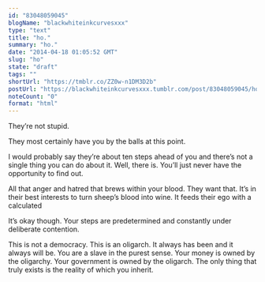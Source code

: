 ```yaml
---
id: "83048059045"
blogName: "blackwhiteinkcurvesxxx"
type: "text"
title: "ho."
summary: "ho."
date: "2014-04-18 01:05:52 GMT"
slug: "ho"
state: "draft"
tags: ""
shortUrl: "https://tmblr.co/ZZ0w-n1DM3D2b"
postUrl: "https://blackwhiteinkcurvesxxx.tumblr.com/post/83048059045/ho"
noteCount: "0"
format: "html"
---
```


They’re not stupid.

They most certainly have you by the balls at this point.

I would probably say they’re about ten steps ahead of you and there’s not a single thing you can do about it. Well, there is. You’ll just never have the opportunity to find out.

All that anger and hatred that brews within your blood. They want that. It’s in their best interests to turn sheep’s blood into wine. It feeds their ego with a calculated

It’s okay though. Your steps are predetermined and constantly under deliberate contention. 

This is not a democracy. This is an oligarch. It always has been and it always will be. You are a slave in the purest sense. Your money is owned by the oligarchy. Your government is owned by the oligarch. The only thing that truly exists is the reality of which you inherit.